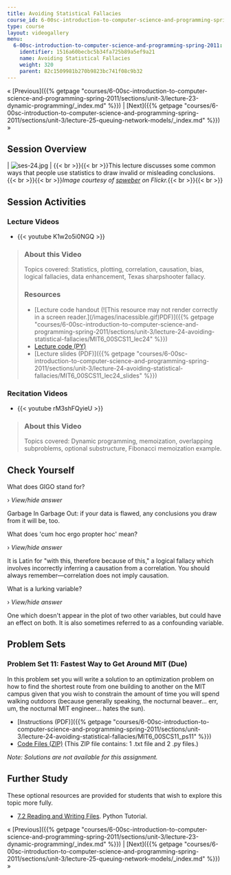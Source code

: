 ```yaml
---
title: Avoiding Statistical Fallacies
course_id: 6-00sc-introduction-to-computer-science-and-programming-spring-2011
type: course
layout: videogallery
menu:
  6-00sc-introduction-to-computer-science-and-programming-spring-2011:
    identifier: 1516a60becbc5b34fa725b89a5ef9a21
    name: Avoiding Statistical Fallacies
    weight: 320
    parent: 82c1509981b270b9823bc741f08c9b32
---
```

« [Previous]({{% getpage "courses/6-00sc-introduction-to-computer-science-and-programming-spring-2011/sections/unit-3/lecture-23-dynamic-programming/_index.md" %}}) | [Next]({{% getpage "courses/6-00sc-introduction-to-computer-science-and-programming-spring-2011/sections/unit-3/lecture-25-queuing-network-models/_index.md" %}}) »

Session Overview
----------------

| ![ses-24.jpg](https://open-learning-course-data-ci.s3.amazonaws.com/6-00sc-introduction-to-computer-science-and-programming-spring-2011/b0e4010bf0f5d906d006b65df70059eb_ses-24.jpg) | {{< br >}}{{< br >}}This lecture discusses some common ways that people use statistics to draw invalid or misleading conclusions.{{< br >}}{{< br >}}_Image courtesy of [spweber](http://www.flickr.com/photos/spweber/5016169104/in/photostream/) on Flickr._{{< br >}}{{< br >}} 

Session Activities
------------------

### Lecture Videos

*   {{< youtube K1w2o5i0NGQ >}}

> ### About this Video
> 
> Topics covered: Statistics, plotting, correlation, causation, bias, logical fallacies, data enhancement, Texas sharpshooter fallacy.
> 
> ### Resources
> 
> *   [Lecture code handout (!\[This resource may not render correctly in a screen reader.\](/images/inacessible.gif)PDF)]({{% getpage "courses/6-00sc-introduction-to-computer-science-and-programming-spring-2011/sections/unit-3/lecture-24-avoiding-statistical-fallacies/MIT6_00SCS11_lec24" %}})
> *   [Lecture code (PY)](https://open-learning-course-data-ci.s3.amazonaws.com/6-00sc-introduction-to-computer-science-and-programming-spring-2011/2746b2c20cffddbd2a0263340e11eab7_lec24.py)
> *   [Lecture slides (PDF)]({{% getpage "courses/6-00sc-introduction-to-computer-science-and-programming-spring-2011/sections/unit-3/lecture-24-avoiding-statistical-fallacies/MIT6_00SCS11_lec24_slides" %}})

### Recitation Videos

*   {{< youtube rM3shFQyieU >}}

> ### About this Video
> 
> Topics covered: Dynamic programming, memoization, overlapping subproblems, optional substructure, Fibonacci memoization example.

Check Yourself
--------------

What does GIGO stand for?

› _View/hide answer_

Garbage In Garbage Out: if your data is flawed, any conclusions you draw from it will be, too.

What does 'cum hoc ergo propter hoc' mean?

› _View/hide answer_

It is Latin for "with this, therefore because of this," a logical fallacy which involves incorrectly inferring a causation from a correlation. You should always remember—correlation does not imply causation.

What is a lurking variable?

› _View/hide answer_

One which doesn't appear in the plot of two other variables, but could have an effect on both. It is also sometimes referred to as a confounding variable.

Problem Sets
------------

### Problem Set 11: Fastest Way to Get Around MIT (Due)

In this problem set you will write a solution to an optimization problem on how to find the shortest route from one building to another on the MIT campus given that you wish to constrain the amount of time you will spend walking outdoors (because generally speaking, the nocturnal beaver… err, um, the nocturnal MIT engineer… hates the sun).

*   [Instructions (PDF)]({{% getpage "courses/6-00sc-introduction-to-computer-science-and-programming-spring-2011/sections/unit-3/lecture-24-avoiding-statistical-fallacies/MIT6_00SCS11_ps11" %}})
*   [Code Files (ZIP)](https://open-learning-course-data-ci.s3.amazonaws.com/6-00sc-introduction-to-computer-science-and-programming-spring-2011/9543e146d17b3be086c3a33675fe1d25_ps11.zip) (This ZIP file contains: 1 .txt file and 2 .py files.)

_Note: Solutions are not available for this assignment._

Further Study
-------------

These optional resources are provided for students that wish to explore this topic more fully.

*   [7.2 Reading and Writing Files](http://docs.python.org/tutorial/inputoutput.html#reading-and-writing-files). Python Tutorial.

« [Previous]({{% getpage "courses/6-00sc-introduction-to-computer-science-and-programming-spring-2011/sections/unit-3/lecture-23-dynamic-programming/_index.md" %}}) | [Next]({{% getpage "courses/6-00sc-introduction-to-computer-science-and-programming-spring-2011/sections/unit-3/lecture-25-queuing-network-models/_index.md" %}}) »